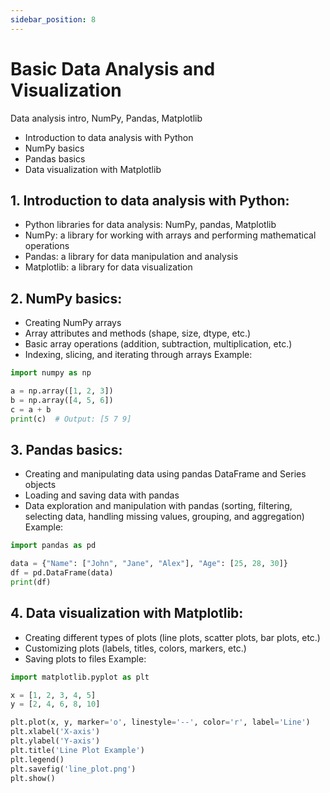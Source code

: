 ```yaml
---
sidebar_position: 8
---
```


# Basic Data Analysis and Visualization

Data analysis intro, NumPy, Pandas, Matplotlib

- Introduction to data analysis with Python
- NumPy basics
- Pandas basics
- Data visualization with Matplotlib

## 1. Introduction to data analysis with Python:

- Python libraries for data analysis: NumPy, pandas, Matplotlib
- NumPy: a library for working with arrays and performing mathematical operations
- Pandas: a library for data manipulation and analysis
- Matplotlib: a library for data visualization

## 2. NumPy basics:

- Creating NumPy arrays
- Array attributes and methods (shape, size, dtype, etc.)
- Basic array operations (addition, subtraction, multiplication, etc.)
- Indexing, slicing, and iterating through arrays
  Example:

```python
import numpy as np

a = np.array([1, 2, 3])
b = np.array([4, 5, 6])
c = a + b
print(c)  # Output: [5 7 9]
```

## 3. Pandas basics:

- Creating and manipulating data using pandas DataFrame and Series objects
- Loading and saving data with pandas
- Data exploration and manipulation with pandas (sorting, filtering, selecting data, handling missing values, grouping, and aggregation)
  Example:

```python
import pandas as pd

data = {"Name": ["John", "Jane", "Alex"], "Age": [25, 28, 30]}
df = pd.DataFrame(data)
print(df)
```

## 4. Data visualization with Matplotlib:

- Creating different types of plots (line plots, scatter plots, bar plots, etc.)
- Customizing plots (labels, titles, colors, markers, etc.)
- Saving plots to files
  Example:

```python
import matplotlib.pyplot as plt

x = [1, 2, 3, 4, 5]
y = [2, 4, 6, 8, 10]

plt.plot(x, y, marker='o', linestyle='--', color='r', label='Line')
plt.xlabel('X-axis')
plt.ylabel('Y-axis')
plt.title('Line Plot Example')
plt.legend()
plt.savefig('line_plot.png')
plt.show()
```
